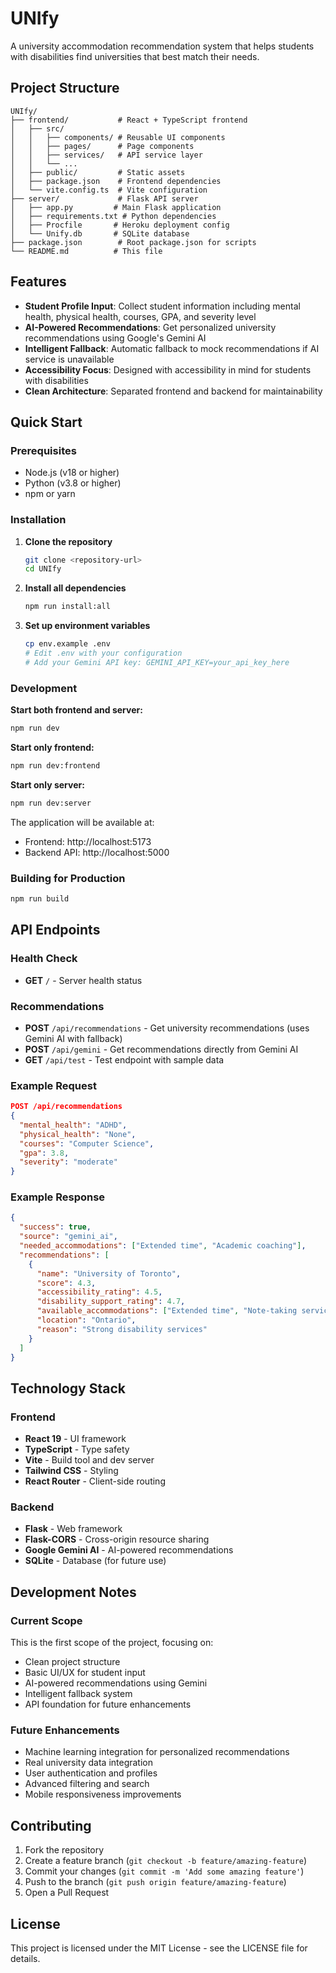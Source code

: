 # UNIfy

A university accommodation recommendation system that helps students with disabilities find universities that best match their needs.

## Project Structure

```
UNIfy/
├── frontend/           # React + TypeScript frontend
│   ├── src/
│   │   ├── components/ # Reusable UI components
│   │   ├── pages/      # Page components
│   │   ├── services/   # API service layer
│   │   └── ...
│   ├── public/         # Static assets
│   ├── package.json    # Frontend dependencies
│   └── vite.config.ts  # Vite configuration
├── server/             # Flask API server
│   ├── app.py         # Main Flask application
│   ├── requirements.txt # Python dependencies
│   ├── Procfile       # Heroku deployment config
│   └── Unify.db       # SQLite database
├── package.json        # Root package.json for scripts
└── README.md          # This file
```

## Features

- **Student Profile Input**: Collect student information including mental health, physical health, courses, GPA, and severity level
- **AI-Powered Recommendations**: Get personalized university recommendations using Google's Gemini AI
- **Intelligent Fallback**: Automatic fallback to mock recommendations if AI service is unavailable
- **Accessibility Focus**: Designed with accessibility in mind for students with disabilities
- **Clean Architecture**: Separated frontend and backend for maintainability

## Quick Start

### Prerequisites

- Node.js (v18 or higher)
- Python (v3.8 or higher)
- npm or yarn

### Installation

1. **Clone the repository**
   ```bash
   git clone <repository-url>
   cd UNIfy
   ```

2. **Install all dependencies**
   ```bash
   npm run install:all
   ```

3. **Set up environment variables**
   ```bash
   cp env.example .env
   # Edit .env with your configuration
   # Add your Gemini API key: GEMINI_API_KEY=your_api_key_here
   ```

### Development

**Start both frontend and server:**
```bash
npm run dev
```

**Start only frontend:**
```bash
npm run dev:frontend
```

**Start only server:**
```bash
npm run dev:server
```

The application will be available at:
- Frontend: http://localhost:5173
- Backend API: http://localhost:5000

### Building for Production

```bash
npm run build
```

## API Endpoints

### Health Check
- **GET** `/` - Server health status

### Recommendations
- **POST** `/api/recommendations` - Get university recommendations (uses Gemini AI with fallback)
- **POST** `/api/gemini` - Get recommendations directly from Gemini AI
- **GET** `/api/test` - Test endpoint with sample data

### Example Request

```json
POST /api/recommendations
{
  "mental_health": "ADHD",
  "physical_health": "None",
  "courses": "Computer Science",
  "gpa": 3.8,
  "severity": "moderate"
}
```

### Example Response

```json
{
  "success": true,
  "source": "gemini_ai",
  "needed_accommodations": ["Extended time", "Academic coaching"],
  "recommendations": [
    {
      "name": "University of Toronto",
      "score": 4.3,
      "accessibility_rating": 4.5,
      "disability_support_rating": 4.7,
      "available_accommodations": ["Extended time", "Note-taking services"],
      "location": "Ontario",
      "reason": "Strong disability services"
    }
  ]
}
```

## Technology Stack

### Frontend
- **React 19** - UI framework
- **TypeScript** - Type safety
- **Vite** - Build tool and dev server
- **Tailwind CSS** - Styling
- **React Router** - Client-side routing

### Backend
- **Flask** - Web framework
- **Flask-CORS** - Cross-origin resource sharing
- **Google Gemini AI** - AI-powered recommendations
- **SQLite** - Database (for future use)

## Development Notes

### Current Scope
This is the first scope of the project, focusing on:
- Clean project structure
- Basic UI/UX for student input
- AI-powered recommendations using Gemini
- Intelligent fallback system
- API foundation for future enhancements

### Future Enhancements
- Machine learning integration for personalized recommendations
- Real university data integration
- User authentication and profiles
- Advanced filtering and search
- Mobile responsiveness improvements

## Contributing

1. Fork the repository
2. Create a feature branch (`git checkout -b feature/amazing-feature`)
3. Commit your changes (`git commit -m 'Add some amazing feature'`)
4. Push to the branch (`git push origin feature/amazing-feature`)
5. Open a Pull Request

## License

This project is licensed under the MIT License - see the LICENSE file for details.
